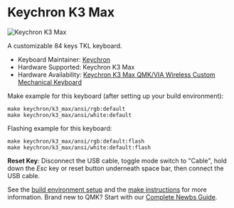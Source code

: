# Keychron K3 Max

![Keychron K3 Max](https://cdn.shopify.com/s/files/1/0059/0630/1017/files/Keychron-K3-Max-wireless-mechanical-keyboard.jpg?v=1699931171)

A customizable 84 keys TKL keyboard.

* Keyboard Maintainer: [Keychron](https://github.com/keychron)
* Hardware Supported: Keychron K3 Max
* Hardware Availability: [Keychron K3 Max QMK/VIA Wireless Custom Mechanical Keyboard](https://www.keychron.com/products/keychron-k3-max-qmk-via-wireless-custom-mechanical-keyboard)

Make example for this keyboard (after setting up your build environment):

    make keychron/k3_max/ansi/rgb:default
    make keychron/k3_max/ansi/white:default

Flashing example for this keyboard:

    make keychron/k3_max/ansi/rgb:default:flash
    make keychron/k3_max/ansi/white:default:flash

**Reset Key**: Disconnect the USB cable, toggle mode switch to "Cable", hold down the *Esc* key or reset button underneath space bar, then connect the USB cable.

See the [build environment setup](https://docs.qmk.fm/#/getting_started_build_tools) and the [make instructions](https://docs.qmk.fm/#/getting_started_make_guide) for more information. Brand new to QMK? Start with our [Complete Newbs Guide](https://docs.qmk.fm/#/newbs).
